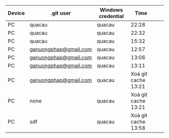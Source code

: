| Device | .git user             | Windows credential | Time                |     |     |
| ------ | --------------------- | ------------------ | ------------------- | --- | --- |
| PC     | quacau                | quacau             | 22:28               |     |     |
| PC     | quacau                | quacau             | 22:32               |     |     |
| PC     | quacau                | quacau             | 15:32               |     |     |
| PC     | ganuongphap@gmail.com | quacau             | 12:57               |     |     |
| PC     | ganuongphap@gmail.com | quacau             | 13:06               |     |     |
| PC     | ganuongphap@gmail.com | quacau             | 13:11               |     |     |
| PC     | ganuongphap@gmail.com | quacau             | Xoá git cache 13:21 |     |     |
| PC     | none                  | quacau             | Xoá git cache 13:21 |     |     |
| PC     | sdf                   | quacau             | Xoá git cache 13:58 |     |     |

